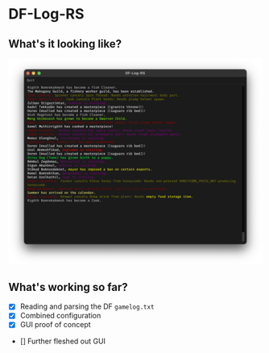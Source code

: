 # DF-Log-RS

## What's it looking like?

![WIP-1](screenshots/wip-1.png)

## What's working so far?

- [x] Reading and parsing the DF `gamelog.txt`
- [x] Combined configuration
- [x] GUI proof of concept
- [] Further fleshed out GUI
